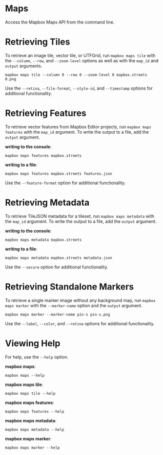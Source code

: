 # Maps

Access the Mapbox Maps API from the command line.

# Retrieving Tiles

To retrieve an image tile, vector tile, or UTFGrid, run `mapbox maps tile` with the `--column`, `--row`, and `--zoom-level` options as well as with the `map_id` and `output` arguments.

```
mapbox maps tile --column 0 --row 0 --zoom-level 0 mapbox.streets 0.png
```

Use the `--retina`, `--file-format`, `--style-id`, and `--timestamp` options for additional functionality.

# Retrieving Features

To retrieve vector features from Mapbox Editor projects, run `mapbox maps features` with the `map_id` argument.  To write the output to a file, add the `output` argument.

__writing to the console__:
```
mapbox maps features mapbox.streets
```

__writing to a file__:
```
mapbox maps features mapbox.streets features.json
```

Use the `--feature-format` option for additional functionality.

# Retrieving Metadata

To retrieve TileJSON metadata for a tileset, run `mapbox maps metadata` with the `map_id` argument.  To write the output to a file, add the `output` argument.

__writing to the console__:
```
mapbox maps metadata mapbox.streets
```

__writing to a file__:
```
mapbox maps metadata mapbox.streets metadata.json
```

Use the `--secure` option for additional functionality.

# Retrieving Standalone Markers

To retrieve a single marker image without any background map, run `mapbox maps marker` with the `--marker-name` option and the `output` argument.

```
mapbox maps marker --marker-name pin-s pin-s.png
```

Use the `--label`, `--color`, and `--retina` options for additional functionality.

# Viewing Help

For help, use the `--help` option.

__mapbox maps__:
```
mapbox maps --help
```

__mapbox maps tile__:
```
mapbox maps tile --help
```

__mapbox maps features__:
```
mapbox maps features --help
```

__mapbox maps metadata__:
```
mapbox maps metadata --help
```

__mapbox maps marker__:
```
mapbox maps marker --help
```

